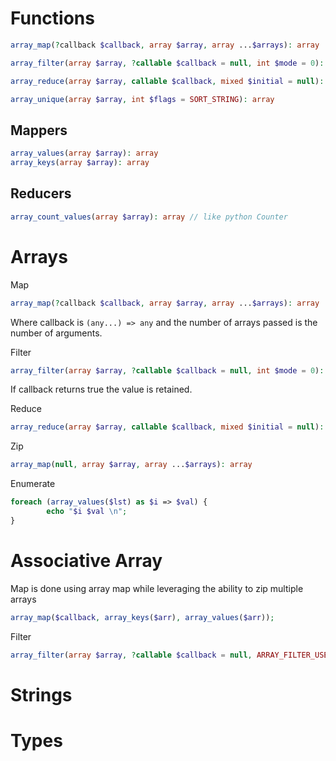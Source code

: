 # Functions
```php
array_map(?callback $callback, array $array, array ...$arrays): array

array_filter(array $array, ?callable $callback = null, int $mode = 0): array

array_reduce(array $array, callable $callback, mixed $initial = null): mixed

array_unique(array $array, int $flags = SORT_STRING): array
```

## Mappers
```php
array_values(array $array): array
array_keys(array $array): array

```

## Reducers
```php
array_count_values(array $array): array // like python Counter


```
# Arrays
Map
```php
array_map(?callback $callback, array $array, array ...$arrays): array
```
Where callback is `(any...) => any` and the number of arrays passed is the number of arguments.

Filter
```php
array_filter(array $array, ?callable $callback = null, int $mode = 0): array
```
If callback returns true the value is retained.

Reduce
```php
array_reduce(array $array, callable $callback, mixed $initial = null): mixed
```
Zip
```php
array_map(null, array $array, array ...$arrays): array
```

Enumerate
```php
foreach (array_values($lst) as $i => $val) {
        echo "$i $val \n";
}
```

# Associative Array
Map is done using array map while leveraging the ability to zip multiple arrays
```php
array_map($callback, array_keys($arr), array_values($arr));
```

Filter
```php
array_filter(array $array, ?callable $callback = null, ARRAY_FILTER_USE_BOTH): array
```

# Strings


# Types